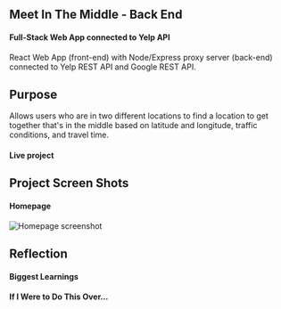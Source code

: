 ## Meet In The Middle - Back End

#### Full-Stack Web App connected to Yelp API

React Web App (front-end) with Node/Express proxy server (back-end) connected to Yelp REST API and Google REST API.

## Purpose

Allows users who are in two different locations to find a location to get together that's in the middle based on latitude and longitude, traffic conditions, and travel time.


#### Live project


## Project Screen Shots

#### Homepage
![Homepage screenshot](./public/images/homepage.png?raw=true "Homepage")

## Reflection

#### Biggest Learnings


#### If I Were to Do This Over...
